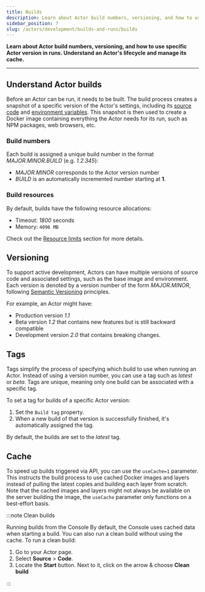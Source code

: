 ```yaml
---
title: Builds
description: Learn about Actor build numbers, versioning, and how to use specific Actor version in runs. Understand an Actor's lifecycle and manage its cache.
sidebar_position: 7
slug: /actors/development/builds-and-runs/builds
---
```


**Learn about Actor build numbers, versioning, and how to use specific Actor version in runs. Understand an Actor's lifecycle and manage its cache.**

---

## Understand Actor builds

Before an Actor can be run, it needs to be built. The build process creates a snapshot of a specific version of the Actor's settings, including its [source code](../actor_definition/source_code.md) and [environment variables](../programming_interface/environment_variables.md). This snapshot is then used to create a Docker image containing everything the Actor needs for its run, such as NPM packages, web browsers, etc.

### Build numbers

Each build is assigned a unique build number in the format _MAJOR\.MINOR\.BUILD_ (e.g. _1\.2\.345_):

- _MAJOR\.MINOR_ corresponds to the Actor version number
- _BUILD_ is an automatically incremented number starting at **1**.

### Build resources

By default, builds have the following resource allocations:

- Timeout: _1800_ seconds
- Memory: `4096 MB`

Check out the [Resource limits](../../running/index.md) section for more details.

## Versioning

To support active development, Actors can have multiple versions of source code and associated settings, such as the base image and environment. Each version is denoted by a version number of the form _MAJOR.MINOR_, following [Semantic Versioning](https://semver.org/) principles.

For example, an Actor might have:

- Production version _1.1_
- Beta version _1.2_ that contains new features but is still backward compatible
- Development version _2.0_ that contains breaking changes.

## Tags

Tags simplify the process of specifying which build to use when running an Actor. Instead of using a version number, you can use a tag such as _latest_ or _beta_. Tags are unique, meaning only one build can be associated with a specific tag.

To set a tag for builds of a specific Actor version:

1. Set the `Build tag` property.
2. When a new build of that version is successfully finished, it's automatically assigned the tag.

By default, the builds are set to the _latest_ tag.

## Cache

To speed up builds triggered via API, you can use the `useCache=1` parameter. This instructs the build process to use cached Docker images and layers instead of pulling the latest copies and building each layer from scratch. Note that the cached images and layers might not always be available on the server building the image, the `useCache` parameter only functions on a best-effort basis.

:::note Clean builds

Running builds from the Console By default, the Console uses cached data when starting a build. You can also run a clean build without using the cache. To run a clean build:

1. Go to your Actor page.
2. Select **Source** > **Code**.
3. Locate the **Start** button. Next to it, click on the arrow & choose **Clean build**

:::
